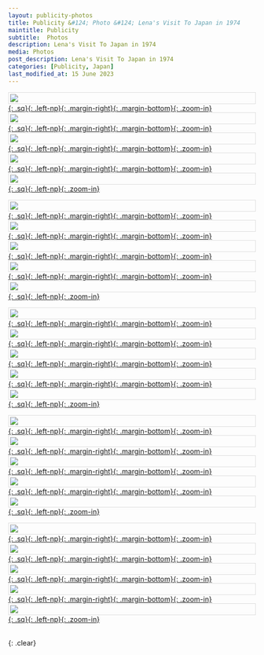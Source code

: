 ```yaml
---
layout: publicity-photos
title: Publicity &#124; Photo &#124; Lena's Visit To Japan in 1974
maintitle: Publicity
subtitle:  Photos
description: Lena's Visit To Japan in 1974
media: Photos
post_description: Lena's Visit To Japan in 1974
categories: [Publicity, Japan]
last_modified_at: 15 June 2023
---
```


[![](/assets/images/publicity/lena-ln-japan/273634_orig.jpg){: .sq}{: .left-np}{: .margin-right}{: .margin-bottom}{: .zoom-in}](/assets/images/publicity/lena-ln-japan/273634_orig.jpg)
[![](/assets/images/publicity/lena-ln-japan/4016196_orig.jpg){: .sq}{: .left-np}{: .margin-right}{: .margin-bottom}{: .zoom-in}](/assets/images/publicity/lena-ln-japan/4016196_orig.jpg)
[![](/assets/images/publicity/lena-ln-japan/5494265_orig.jpg){: .sq}{: .left-np}{: .margin-right}{: .margin-bottom}{: .zoom-in}](/assets/images/publicity/lena-ln-japan/5494265_orig.jpg)
[![](/assets/images/publicity/lena-ln-japan/1077767_orig.jpg){: .sq}{: .left-np}{: .margin-right}{: .margin-bottom}{: .zoom-in}](/assets/images/publicity/lena-ln-japan/1077767_orig.jpg)
[![](/assets/images/publicity/lena-ln-japan/1639392_orig.jpg){: .sq}{: .left-np}{: .zoom-in}](/assets/images/publicity/lena-ln-japan/1639392_orig.jpg)

[![](/assets/images/publicity/lena-ln-japan/2083413_orig.jpg){: .sq}{: .left-np}{: .margin-right}{: .margin-bottom}{: .zoom-in}](/assets/images/publicity/lena-ln-japan/2083413_orig.jpg)
[![](/assets/images/publicity/lena-ln-japan/8603196_orig.jpg){: .sq}{: .left-np}{: .margin-right}{: .margin-bottom}{: .zoom-in}](/assets/images/publicity/lena-ln-japan/8603196_orig.jpg)
[![](/assets/images/publicity/lena-ln-japan/19456_orig.jpg){: .sq}{: .left-np}{: .margin-right}{: .margin-bottom}{: .zoom-in}](/assets/images/publicity/lena-ln-japan/19456_orig.jpg)
[![](/assets/images/publicity/lena-ln-japan/8262756_orig.jpg){: .sq}{: .left-np}{: .margin-right}{: .margin-bottom}{: .zoom-in}](/assets/images/publicity/lena-ln-japan/8262756_orig.jpg)
[![](/assets/images/publicity/lena-ln-japan/3627835_orig.jpg){: .sq}{: .left-np}{: .zoom-in}](/assets/images/publicity/lena-ln-japan/3627835_orig.jpg)

[![](/assets/images/publicity/lena-ln-japan/5865910_orig.jpg){: .sq}{: .left-np}{: .margin-right}{: .margin-bottom}{: .zoom-in}](/assets/images/publicity/lena-ln-japan/5865910_orig.jpg)
[![](/assets/images/publicity/lena-ln-japan/5579579_orig.jpg){: .sq}{: .left-np}{: .margin-right}{: .margin-bottom}{: .zoom-in}](/assets/images/publicity/lena-ln-japan/5579579_orig.jpg)
[![](/assets/images/publicity/lena-ln-japan/4674131_orig.jpg){: .sq}{: .left-np}{: .margin-right}{: .margin-bottom}{: .zoom-in}](/assets/images/publicity/lena-ln-japan/4674131_orig.jpg)
[![](/assets/images/publicity/lena-ln-japan/9779505_orig.jpg){: .sq}{: .left-np}{: .margin-right}{: .margin-bottom}{: .zoom-in}](/assets/images/publicity/lena-ln-japan/9779505_orig.jpg)
[![](/assets/images/publicity/lena-ln-japan/8973209_orig.jpg){: .sq}{: .left-np}{: .zoom-in}](/assets/images/publicity/lena-ln-japan/8973209_orig.jpg)

[![](/assets/images/publicity/lena-ln-japan/2704402_orig.jpg){: .sq}{: .left-np}{: .margin-right}{: .margin-bottom}{: .zoom-in}](/assets/images/publicity/lena-ln-japan/2704402_orig.jpg)
[![](/assets/images/publicity/lena-ln-japan/7651271_orig.jpg){: .sq}{: .left-np}{: .margin-right}{: .margin-bottom}{: .zoom-in}](/assets/images/publicity/lena-ln-japan/7651271_orig.jpg)
[![](/assets/images/publicity/lena-ln-japan/2040682_orig.jpg){: .sq}{: .left-np}{: .margin-right}{: .margin-bottom}{: .zoom-in}](/assets/images/publicity/lena-ln-japan/2040682_orig.jpg)
[![](/assets/images/publicity/lena-ln-japan/6779488_orig.jpg){: .sq}{: .left-np}{: .margin-right}{: .margin-bottom}{: .zoom-in}](/assets/images/publicity/lena-ln-japan/6779488_orig.jpg)
[![](/assets/images/publicity/lena-ln-japan/6998696_orig.jpg){: .sq}{: .left-np}{: .zoom-in}](/assets/images/publicity/lena-ln-japan/6998696_orig.jpg)

[![](/assets/images/publicity/lena-ln-japan/2492428_orig.jpg){: .sq}{: .left-np}{: .margin-right}{: .margin-bottom}{: .zoom-in}](/assets/images/publicity/lena-ln-japan/2492428_orig.jpg)
[![](/assets/images/publicity/lena-ln-japan/5088993_orig.jpg){: .sq}{: .left-np}{: .margin-right}{: .margin-bottom}{: .zoom-in}](/assets/images/publicity/lena-ln-japan/5088993_orig.jpg)
[![](/assets/images/publicity/lena-ln-japan/2742556_orig.jpg){: .sq}{: .left-np}{: .margin-right}{: .margin-bottom}{: .zoom-in}](/assets/images/publicity/lena-ln-japan/2742556_orig.jpg)
[![](/assets/images/publicity/lena-ln-japan/1676942_orig.jpg){: .sq}{: .left-np}{: .margin-right}{: .margin-bottom}{: .zoom-in}](/assets/images/publicity/lena-ln-japan/1676942_orig.jpg)
[![](/assets/images/publicity/lena-ln-japan/4669648_orig.jpg){: .sq}{: .left-np}{: .zoom-in}](/assets/images/publicity/lena-ln-japan/4669648_orig.jpg)

<br />{: .clear}

<style>
.margin-right {margin-right:10px;}
.margin-bottom {margin-bottom:10px;}
.sq {width:132px; height:132px; object-fit: cover;}

.gap {margin-bottom:10px;}
img {display: block; margin-left: auto; margin-right: auto; border: solid rgba(0,0,0,0.13) 1px; padding: 3px;}
</style>

